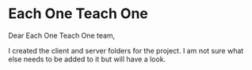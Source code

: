 # Each One Teach One

Dear Each One Teach One team, 

I created the client and server folders for the project. I am not sure what else needs to be added to it but will have a look. 
